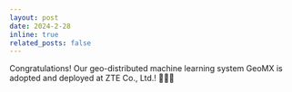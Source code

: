 ```yaml
---
layout: post
date: 2024-2-28
inline: true
related_posts: false
---
```


Congratulations! Our geo-distributed machine learning system GeoMX is adopted and deployed at ZTE Co., Ltd.! :tada::tada::tada:
